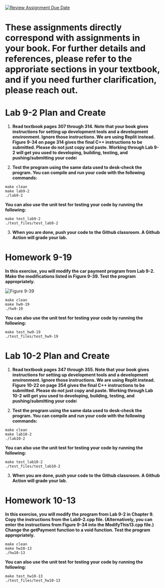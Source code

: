 [![Review Assignment Due Date](https://classroom.github.com/assets/deadline-readme-button-22041afd0340ce965d47ae6ef1cefeee28c7c493a6346c4f15d667ab976d596c.svg)](https://classroom.github.com/a/VAl1QRJr)
# These assignments directly correspond with assignments in your book. For further details and references, please refer to the approriate sections in your textbook, and if you need further clarification, please reach out.

# Lab 9-2 Plan and Create

1. **Read textbook pages 307 through 314. Note that your book gives instructions for setting up development tools and a development environment. Ignore those instructions. We are using Replit instead. Figure 9-34 on page 314 gives the final C++ instructions to be submitted. Please do not just copy and paste. Working through Lab 9-2 will get you used to developing, building, testing, and pushing/submitting your code**i

2. **Test the program using the same data used to desk-check the program. You can compile and run your code with the following commands:**
```
make clean
make lab9-2
./lab9-2
```
**You can also use the unit test for testing your code by running the following:** 
``` 
make test_lab9-2
./test_files/test_lab9-2
```

3. **When you are done, push your code to the Github classroom. A Github Action will grade your lab.**

# Homework 9-19

**In this exercise, you will modify the car payment program from Lab 9-2. Make the modifications listed in Figure 9-39. Test the program appropriately.**

![Figure 9-39](images/figure9-39.png)


```
make clean
make hw9-19
./hw9-19
```
**You can also use the unit test for testing your code by running the following:** 
``` 
make test_hw9-19
./test_files/test_hw9-19
```


# Lab 10-2 Plan and Create

1. **Read textbook pages 347 through 355. Note that your book gives instructions for setting up development tools and a development environment. Ignore those instructions. We are using Replit instead. Figure 10-22 on page 354 gives the final C++ instructions to be submitted. Please do not just copy and paste. Working through Lab 10-2 will get you used to developing, building, testing, and pushing/submitting your code**i

2. **Test the program using the same data used to desk-check the program. You can compile and run your code with the following commands:**
```
make clean
make lab10-2
./lab10-2
```
**You can also use the unit test for testing your code by running the following:** 
``` 
make test_lab10-2
./test_files/test_lab10-2
```

3. **When you are done, push your code to the Github classroom. A Github Action will grade your lab.**

# Homework 10-13

**In this exercise, you will modify the program from Lab 9-2 in Chapter 9. Copy the instructions from the Lab9-2.cpp file. (Alternatively, you can enter the instructions from Figure 9-34 into the ModifyThis13.cpp file.) Change the getPayment function to a void function. Test the program appropriately.**

```
make clean
make hw10-13
./hw10-13
```
**You can also use the unit test for testing your code by running the following:** 
``` 
make test_hw10-13
./test_files/test_hw10-13
```
